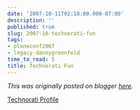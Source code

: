 ```yaml
---
date: '2007-10-11T02:18:00.000-07:00'
description: ''
published: true
slug: 2007-10-technorati-fun
tags:
- ploneconf2007
- legacy-dannygreenfeld
time_to_read: 5
title: Technorati Fun
---
```


*This was originally posted on blogger [here](https://dannygreenfeld.blogspot.com/2007/10/technorati-fun.html)*.

<a href="http://technorati.com/claim/gjnrqzktw" rel="me">Technorati Profile</a>